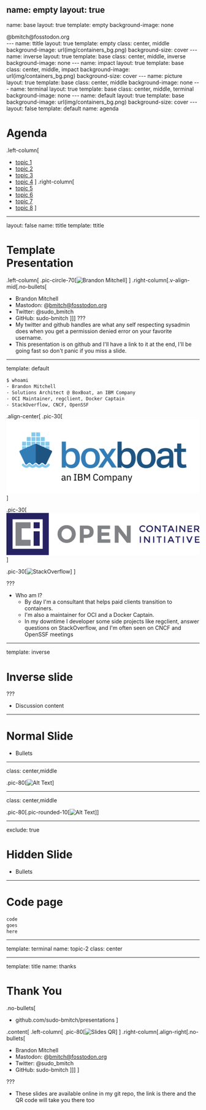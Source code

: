 name: empty
layout: true
---
name: base
layout: true
template: empty
background-image: none
<div class="slide-footer">@bmitch@fosstodon.org</div>
---
name: ttitle
layout: true
template: empty
class: center, middle
background-image: url(img/containers_bg.png)
background-size: cover
---
name: inverse
layout: true
template: base
class: center, middle, inverse
background-image: none
---
name: impact
layout: true
template: base
class: center, middle, impact
background-image: url(img/containers_bg.png)
background-size: cover
---
name: picture
layout: true
template: base
class: center, middle
background-image: none
---
name: terminal
layout: true
template: base
class: center, middle, terminal
background-image: none
---
name: default
layout: true
template: base
background-image: url(img/containers_bg.png)
background-size: cover
---
layout: false
template: default
name: agenda

# Agenda

.left-column[
- [topic 1](#topic-1)
- [topic 2](#topic-2)
- [topic 3](#topic-3)
- [topic 4](#topic-4)
]
.right-column[
- [topic 5](#topic-5)
- [topic 6](#topic-6)
- [topic 7](#topic-7)
- [topic 8](#topic-8)
]

---
layout: false
name: ttitle
template: ttitle

# Template<br>Presentation

.left-column[
.pic-circle-70[![Brandon Mitchell](img/bmitch.jpg)]
]
.right-column[.v-align-mid[.no-bullets[
<br>
- Brandon Mitchell
- Mastodon: @bmitch@fosstodon.org
- Twitter: @sudo_bmitch
- GitHub: sudo-bmitch
]]]
???
- My twitter and github handles are what any self respecting sysadmin does
  when you get a permission denied error on your favorite username.
- This presentation is on github and I'll have a link to it at the end,
  I'll be going fast so don't panic if you miss a slide.
---
template: default

```no-highlight
$ whoami
- Brandon Mitchell
- Solutions Architect @ BoxBoat, an IBM Company
- OCI Maintainer, regclient, Docker Captain
- StackOverflow, CNCF, OpenSSF
```

.align-center[
.pic-30[![BoxBoat](img/boxboat-ibm-logo-color.png)]

.pic-30[![OCI](img/oci-logo.svg)]

.pic-30[![StackOverflow](img/stackoverflow-logo.png)]
]

???

- Who am I?
  - By day I'm a consultant that helps paid clients transition to containers.
  - I'm also a maintainer for OCI and a Docker Captain.
  - In my downtime I developer some side projects like regclient, answer questions
    on StackOverflow, and I'm often seen on CNCF and OpenSSF meetings

---

template: inverse

# Inverse slide

???

- Discussion content

---

# Normal Slide

- Bullets

---

class: center,middle

.pic-80[![Alt Text](img/image.png)]

---

class: center,middle

.pic-80[.pic-rounded-10[![Alt Text](img/image.png)]]

---

exclude: true

# Hidden Slide

- Bullets

---

# Code page

```no-highlight
code
goes
here
```

---

template: terminal
name: topic-2
class: center

<asciinema-player src="file.cast" cols=100 rows=26 preload=true font-size=16></asciinema-player>

---

template: title
name: thanks

# Thank You

.no-bullets[
- github.com/sudo-bmitch/presentations
]

.content[
.left-column[
.pic-80[![Slides QR](img/github-qr.png)]
]
.right-column[.align-right[.no-bullets[
<br>
- Brandon Mitchell
- Mastodon: @bmitch@fosstodon.org
- Twitter: @sudo_bmitch
- GitHub: sudo-bmitch
]]]
]

???

- These slides are available online in my git repo, the link is there and the QR code will take you there too
